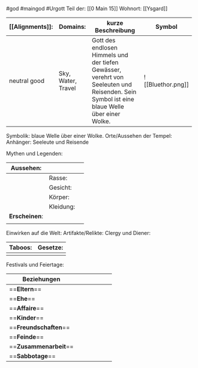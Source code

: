 #god #maingod #Urgott 
Teil der: [[0 Main 15]]
Wohnort: [[Ysgard]]

| [[Alignments]]: | Domains:           | kurze Beschreibung                                                                                                                         | Symbol            |
| --------------- | ------------------ | ------------------------------------------------------------------------------------------------------------------------------------------ | ----------------- |
| neutral good    | Sky, Water, Travel | Gott des endlosen Himmels und der tiefen Gewässer, verehrt von Seeleuten und Reisenden. Sein Symbol ist eine blaue Welle über einer Wolke. | ![[Bluethor.png]] |
Symbolik: blaue Welle über einer Wolke.
Orte/Aussehen der Tempel:
Anhänger: Seeleute und Reisende

Mythen und Legenden:

| Aussehen:       |           |     |
| --------------- | --------- | --- |
|                 | Rasse:    |     |
|                 | Gesicht:  |     |
|                 | Körper:   |     |
|                 | Kleidung: |     |
| **Erscheinen**: |           |     |
|                 |           |     |
Einwirken auf die Welt:
Artifakte/Relikte:
Clergy und Diener:

| Taboos: | Gesetze: |
| ------- | -------- |
|         |          |
Festivals und Feiertage: 

| Beziehungen            |     |     |     |     |     |     |
| ---------------------- | --- | --- | --- | --- | --- | --- |
| ==**Eltern**==         |     |     |     |     |     |     |
| ==**Ehe**==            |     |     |     |     |     |     |
| ==**Affaire**==        |     |     |     |     |     |     |
| ==**Kinder**==         |     |     |     |     |     |     |
| ==**Freundschaften**== |     |     |     |     |     |     |
| ==**Feinde**==         |     |     |     |     |     |     |
| ==**Zusammenarbeit**== |     |     |     |     |     |     |
| ==**Sabbotage**==      |     |     |     |     |     |     |